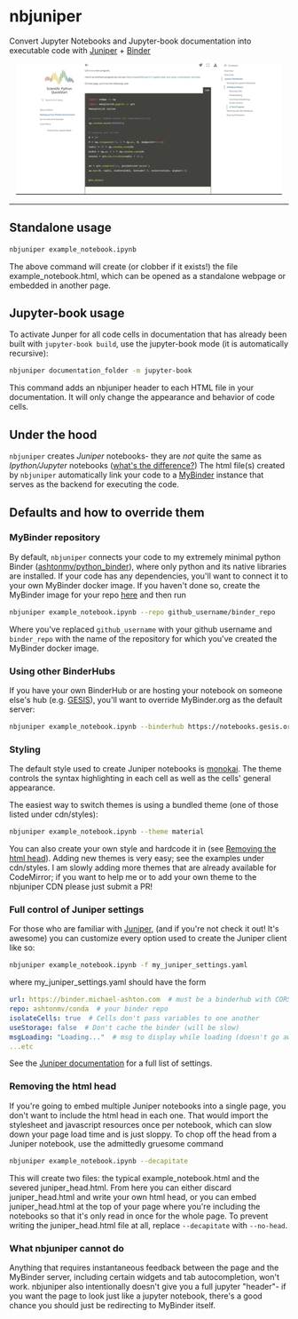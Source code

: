 # nbjuniper
Convert Jupyter Notebooks and Jupyter-book documentation into executable code with [Juniper](https://github.com/ines/juniper) + [Binder](https://mybinder.org)

<p align="center">
<img src="screenshot.gif"/>
</p>

---

## Standalone usage
```sh
nbjuniper example_notebook.ipynb
```

The above command will create (or clobber if it exists!) the file example_notebook.html,
which can be opened as a standalone webpage or embedded in another page. 

## Jupyter-book usage

To activate Junper for all code cells in documentation that has already been built with
`jupyter-book build`, use the jupyter-book mode (it is automatically recursive):

```sh
nbjuniper documentation_folder -m jupyter-book
```

This command adds an nbjuniper header to each HTML file in your documentation. It will
only change the appearance and behavior of code cells.

## Under the hood

`nbjuniper` creates _Juniper_ notebooks- they are *not* quite the same as _Ipython/Jupyter_ notebooks ([what's the difference?](#what-nbjuniper-cannot-do)) The html
file(s) created by `nbjuniper` automatically link your code to a [MyBinder](https://mybinder.org) instance that
serves as the backend for executing the code.

## Defaults and how to override them

### MyBinder repository
By default, `nbjuniper` connects your code to my extremely minimal python Binder ([ashtonmv/python_binder](https://github.com/ashtonmv/python_binder)), where only python and its native libraries are installed. If your code has any dependencies, you'll
want to connect it to your own MyBinder docker image. If you haven't done so, create the MyBinder image for your repo [here](https://mybinder.org) and then run

```sh
nbjuniper example_notebook.ipynb --repo github_username/binder_repo
```

Where you've replaced `github_username` with your github username and `binder_repo` with the name of the repository for which you've created the MyBinder docker image.

### Using other BinderHubs
If you have your own BinderHub or are hosting your notebook on someone else's hub (e.g. [GESIS](https://notebooks.gesis.org)),
you'll want to override MyBinder.org as the default server:

```sh
nbjuniper example_notebook.ipynb --binderhub https://notebooks.gesis.org --repo github_username/binder_repo
```

### Styling
The default style used to create Juniper notebooks is [monokai](https://monokai.pro/). The theme controls the syntax
highlighting in each cell as well as the cells' general appearance.

The easiest way to switch themes is using a bundled theme (one of those listed under cdn/styles):

```sh
nbjuniper example_notebook.ipynb --theme material
```

You can also create your own style and hardcode it in
(see [Removing the html head](#removing-the-html-head)). Adding new themes is very easy; see the examples under cdn/styles.
I am slowly adding more themes that are already available for CodeMirror; if you want to help me or to add your own theme
to the nbjuniper CDN please just submit a PR!

### Full control of Juniper settings
For those who are familiar with [Juniper](https://github.com/ines/juniper), (and if you're not check it out! It's awesome)
you can customize every option used to create the Juniper client like so:

```sh
nbjuniper example_notebook.ipynb -f my_juniper_settings.yaml
```

where my_juniper_settings.yaml should have the form

```yaml
url: https://binder.michael-ashton.com  # must be a binderhub with CORS enabled
repo: ashtonmv/conda  # your binder repo
isolateCells: true  # Cells don't pass variables to one another
useStorage: false  # Don't cache the binder (will be slow)
msgLoading: "Loading..."  # msg to display while loading (doesn't go away if no stdout!)
...etc
```

See the [Juniper documentation](https://github.com/ines/juniper) for a full list of settings.

### Removing the html head
If you're going to embed multiple Juniper notebooks into a single page, you don't want to include the html head in
each one. That would import the stylesheet and javascript resources once per notebook, which can slow down your page load
time and is just sloppy. To chop off the head from a Juniper notebook, use the admittedly gruesome command

```sh
nbjuniper example_notebook.ipynb --decapitate
```

This will create two files: the typical example_notebook.html and the severed juniper_head.html. From here you
can either discard juniper_head.html and write your own html head, or you can embed juniper_head.html at the top
of your page where you're including the notebooks so that it's only read in once for the whole page. To prevent writing
the juniper_head.html file at all, replace `--decapitate` with `--no-head`.

### What nbjuniper cannot do
Anything that requires instantaneous feedback between the page and the MyBinder server, including certain widgets
and tab autocompletion, won't work. nbjuniper also intentionally doesn't give you a full jupyter "header"- if you
want the page to look just like a jupyter notebook, there's a good chance you should just be redirecting to
MyBinder itself.
